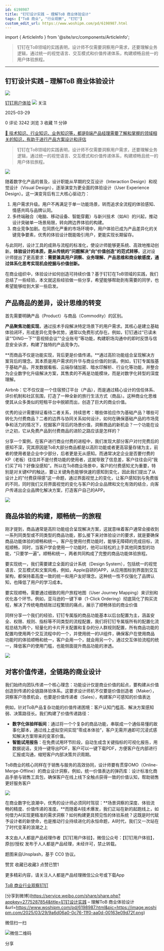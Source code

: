 ```yaml
---
id: 6198987
title: "钉钉设计实践 – 理解ToB 商业体验设计"
tags: ["ToB 商业", "行业观察", "钉钉"]
custom_edit_url: https://www.woshipm.com/pd/6198987.html
---
```

import { ArticleInfo } from '@site/src/components/ArticleInfo';

<ArticleInfo
    author="钉钉用户体验"
    authorLink="https://www.woshipm.com/u/1578939"
    published="2025-03-29"
    views={3242}
    comments={0}
    collects={3}
/>

> 钉钉在ToB领域的实践表明，设计师不仅需要洞察用户需求，还要理解业务逻辑，通过统一的视觉语言、交互模式和价值传递体系，构建顺畅且统一的用户体验旅程。

---

## 钉钉设计实践 – 理解ToB 商业体验设计

[![](https://static.woshipm.com/view/woshipm_api_def_20240426170607_3398.png?imageView2/1/w/72/h/72/q/100)](https://www.woshipm.com/u/1578939)

[钉钉用户体验](https://www.woshipm.com/u/1578939) ![](https://static.woshipm.com/tag/1101_1@2x.png) 关注

2025-03-29

0 评论 3242 浏览 3 收藏 11 分钟

[🔗 技术知识、行业知识、业务知识等，都是B端产品经理需要了解和掌握的领域相关的知识，有助于进行产品方案设计和评估](https://ke.qidianla.com/courses/bcpm)

> 钉钉在ToB领域的实践表明，设计师不仅需要洞察用户需求，还要理解业务逻辑，通过统一的视觉语言、交互模式和价值传递体系，构建顺畅且统一的用户体验旅程。

![](https://image.woshipm.com/2025/03/29/9a6d06a0-0c76-11f0-aa0d-00163e09d72f.png)

随着数字化产品的普及，设计职能从早期的交互设计（Interaction Design）和视觉设计（Visual Design），逐渐演变为更全面的体验设计（User Experience Design）。这一演变背后有三大核心驱动力：

1.  用户需求升级。用户不再满足于单一功能场景，转而追求全流程的体验感知、情感共鸣与品牌认同。
2.  多终端融合（电脑、移动设备、智能穿戴）与新兴技术（如AI）的兴起，推动设计突破单一场景局限，转向跨边界体验的构建。
3.  商业竞争加剧。在同质化严重的市场环境中，用户体验已成为产品差异化的关键竞争要素，优秀的体验设计既能吸引用户，更能实现长期留存。

与此同时，设计工具的成熟与流程的标准化，使设计师能够更系统、高效地推动创新。**体验设计的本质，是从传统的”问题解决”向”价值创造”的范式转移**。这对设计师提出了更高要求：**需要兼具用户洞察、业务理解、产品思维和商业敏感度，通过体系化思考实现机会挖掘与价值创新。**

在商业组织中，体验设计如何创造可持续价值？基于钉钉在ToB领域的实践，我们总结了一些经验，本文就这些经验做一些分享，希望能够帮助到有需要的同学，也希望能够给到大家一些启发。

## 产品商品的差异，设计思维的转变

首先需要明确产品（Product）与商品（Commodity）的区别。

**产品聚焦功能实现**，通过技术手段解决特定场景下的用户需求。其核心是建立基础体验闭环，形成差异化竞争优势，通常以免费形式存在。例如，钉钉通过“已读未读”“DING一下”“音视频会议”“企业账号”等功能，构建职场沟通中的即时反馈与信息安全诉求，构建了独特的产品竞争力。

**而商品不仅是功能实现，背后更是价值传递。**通过高阶功能组合呈现解决方案背后的理念。其本质是用户需求的升华与商业价值的封装。例如，钉钉专属版基于基础产品，开发数据看板、云端存储加密、暗水印解析、行业化等功能，并整合为企业数字化升级解决方案，其售卖的不再是功能模块，而是对数字化转型的深度理解。

Airbnb：它不仅仅是一个住宿预订平台（产品），而是通过精心设计的信任体系、评价机制和社区氛围，打造了一种全新的旅行生活方式（商品）。这种商业化思维使其从众多类似的短租平台中脱颖而出，创造了巨大的商业价值。

优秀的设计需要辩证看待二者关系，持续思考：哪些体验应作为基础产品？哪些可转化为付费商品？二者的边界与协同关系如何设计，如何在确保基础产品的市场竞争和活力的情况下，挖掘客户背后的场景价值，洞察商品的新机会？一个功能在设计之初，它从免费产品到付费商品的进阶之路应该是怎样的？

分享一个案例，在客户进行商业付费的进程中，我们发现大部分客户对付完费后的感知不深，究其原因是ToB大部分商品都是以高阶功能或者更高容量存储为主，前者的使用者是企业中少部分，后者更是无从感知。而通常决定企业是否要付费的KP（老板）往往并不是付费功能的使用者，这就导致了信息差，客户往往会问“我们买了吗？好像没感知”。所以在ToB商业场景中，客户的付费感知尤为重要，特别是对关键KP的触达，要让关键角色能够快速的感知到变化，因此我们提出了从设计上的”付费获得感”这一命题，通过界面视觉上的变化，让客户感知到与免费版的不同，同时我们又将界面视觉的变化与客户的企业品牌和文化有效的结合，向客户传递出企业品牌化解决方案，打造客户自己的APP。

![](https://image.woshipm.com/2025/03/29/182c403a-0c0c-11f0-aa0d-00163e09d72f.png)

## 商品体验的构建，顺畅统一的旅程

刚才提到，商品通常是高阶功能组合呈现解决方案，这就意味着客户通常会接收到一系列同类型或不同类型的商品功能，那么接下来对体验设计的要求，就是要确保商品功能体验的顺畅和统一。客户在使用付费功能时，能够无障碍的完成目标，流程顺畅，同时，当客户学会使用一个功能时，他可以轻松的上手其他同类型的功能，“只要学一遍”。顺畅和统一，两者共同构成了完整的商品功能体验旅程。

要实现统一，我们需要建立全面的设计系统（Design System），包括统一的视觉语言、交互模式和文案风格，例如，Apple自研的APP，从应用图标到界面到交互架构，都保持着高度一致的统一和用户友好理念。这种统一性不仅强化了品牌认知，也降低了用户的学习成本。

要实现顺畅，需要通过细致的用户旅程地图（User Journey Mapping）来识别和优化各个环节。例如，亚马逊的一键下单（1-Click Ordering）彻底简化了购买流程，解决了传统电商结账过程繁琐的痛点，展示了顺畅体验的商业价值

同样分享一个我们的经验，钉钉专属版的商品功能基本以后台配置为主，涵盖安全、权限、规则、指标等不同类型的流程配置，我们将钉钉专属版所有的配置化流程总结为两个，轻量化的卡片开关配置和复杂的分人群规则配置，所有商品功能的配置均使用两个交互流程中的一个，并使用统一的UI组件，确保客户在使用商品功能时的体验顺畅和统一，客户会用一个，就会用另一个，通过交互体验流程的统一，降低客户的使用门槛，也能侧面提升商品功能的渗透。

![](https://image.woshipm.com/2025/03/29/18f96bf0-0c0c-11f0-aa0d-00163e09d72f.png)

## 对客价值传递，全链路的商业设计

我们始终向团队传递一个核心理念：功能设计仅是商业价值的起点，要构建从价值创造到传递的全链路体验体系。这要求设计师机不仅要是价值创造者（Maker），洞察客户场景机会，也要是价值传递者（Sales），构建客户可感知的价值表达

例如，针对ToB产品复杂功能的价值传递困境：客户认知门槛高、解决方案感知弱、决策路径长。我们构建了价值传递路径：

*   **数字化体验样板间**：通过将一个个复杂的商品功能，串联成一个通俗易懂的故事化脚本，通过线上虚拟空间实现”零成本体验”，客户无需开通即可沉浸式感知解决方案带来的变革价值。
*   **智能试用报告**：在免费试用环节阶段，自动生成含关键指标的可视化报告，用数据说话，支持一键导出PDF，客户可以一键下载PDF，方便客户在内部进行汇报或沟通，缩短客户内部决策共识周期。

ToB商业的核心同样在于销售与服务的高效协同，设计师要有贯穿OMO（Online-Merge-Offline）的商业设计洞察，例如，统一价值表达的弹药库：设计标准化商品手册与销售工具包，确保客户在线上线下全触点获得一致的价值认知，帮助销售更好服务客户

![](https://image.woshipm.com/2025/03/29/19caa9e0-0c0c-11f0-aa0d-00163e09d72f.png)

在商业数字化浪潮中，优秀的设计师必须同时驾驭：**场景洞察的深度、体验流畅的精度、价值传递的准度。**而随着AI技术爆发，我们正站在新的起跑线上，如何借力AI实现更精准的需求洞察？如何构建更具预见性的体验系统？这既是时代赋予设计者的新使命，也是推动行业持续进化的永恒命题，AI时代，我们又一次站在了时代变革的浪潮之上

本文由人人都是产品经理作者【钉钉用户体验】，微信公众号：【钉钉用户体验】，原创/授权 发布于人人都是产品经理，未经许可，禁止转载。

题图来自Unsplash，基于 CC0 协议。

赞赏 收藏已收藏3 点赞已赞1

更多精彩内容，请关注人人都是产品经理微信公众号或下载App

[ToB 商业](https://www.woshipm.com/tag/tob-%e5%95%86%e4%b8%9a)[行业观察](https://www.woshipm.com/tag/%e8%a1%8c%e4%b8%9a%e8%a7%82%e5%af%9f)[钉钉](https://www.woshipm.com/tag/%e9%92%89%e9%92%89)

[分享到微博](https://service.weibo.com/share/share.php?appkey=2775287854&title=钉钉设计实践 – 理解ToB 商业体验设计&url=https://www.woshipm.com/pd/6198987.html&pic=https://image.woshipm.com/2025/03/29/9a6d06a0-0c76-11f0-aa0d-00163e09d72f.png)

微信扫一扫

![微信二维码](https://api.pwmqr.com/qrcode/create/?url=https://www.woshipm.com/pd/6198987.html)

分享